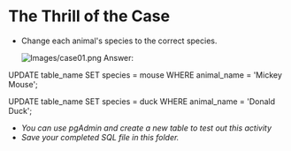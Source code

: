 # The Thrill of the Case


* Change each animal's species to the correct species.

  ![Images/case01.png](Images/case01.png)
  Answer:

UPDATE table_name
SET species = mouse
WHERE
   animal_name = 'Mickey Mouse';
   
UPDATE table_name
SET species = duck
WHERE
   animal_name = 'Donald Duck';

* _You can use pgAdmin and create a new table to test out this activity_
* _Save your completed SQL file in this folder._
